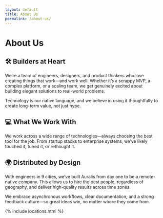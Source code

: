 ```yaml
---
layout: default
title: About Us
permalink: /about-us/
---
```


# About Us

## 🛠️ Builders at Heart

We’re a team of engineers, designers, and product thinkers who love creating things that work—and work well. Whether it’s a scrappy MVP, a complex platform, or a scaling team, we get genuinely excited about building elegant solutions to real-world problems.

Technology is our native language, and we believe in using it thoughtfully to create long-term value, not just hype.

## 💻 What We Work With

We work across a wide range of technologies—always choosing the best tool for the job. From startup stacks to enterprise systems, we’ve likely touched it, tuned it, or rethought it.

<div class="tech-icons">
  <!-- Backend & Languages -->
  <iconify-icon icon="devicon:spring" width="32"></iconify-icon>
  <iconify-icon icon="devicon:quarkus" width="32"></iconify-icon>
  <iconify-icon icon="devicon:dot-net" width="32"></iconify-icon>
  <iconify-icon icon="logos:java" width="32"></iconify-icon>
  <iconify-icon icon="logos:nodejs-icon" width="32"></iconify-icon>
  <iconify-icon icon="logos:bun" width="32"></iconify-icon>
  <iconify-icon icon="devicon:csharp" width="32"></iconify-icon>
  <iconify-icon icon="devicon:cplusplus" width="32"></iconify-icon>
  <iconify-icon icon="devicon:rust" width="32"></iconify-icon>
  <iconify-icon icon="logos:python" width="32"></iconify-icon>
  <iconify-icon icon="devicon:elixir" width="32"></iconify-icon>
  <iconify-icon icon="logos:go" width="32"></iconify-icon>
  <iconify-icon icon="logos:typescript-icon" width="32"></iconify-icon>
  <iconify-icon icon="logos:php" width="32"></iconify-icon>
  <iconify-icon icon="devicon:zig" width="32"></iconify-icon>

  <!-- Frontend -->
  <iconify-icon icon="logos:react" width="32"></iconify-icon>
  <iconify-icon icon="logos:angular-icon" width="32"></iconify-icon>
  <iconify-icon icon="logos:vue" width="32"></iconify-icon>
  <iconify-icon icon="devicon:svelte" width="32"></iconify-icon>
  <iconify-icon icon="logos:nextjs-icon" width="32"></iconify-icon>

  <iconify-icon icon="logos:tensorflow" width="32"></iconify-icon>
  <iconify-icon icon="logos:pytorch" width="32"></iconify-icon>
  <iconify-icon icon="devicon:scikitlearn" width="32"></iconify-icon>

  <!-- DevOps & Cloud -->
  <iconify-icon icon="logos:docker-icon" width="32"></iconify-icon>
  <iconify-icon icon="logos:kubernetes" width="32"></iconify-icon>
  <iconify-icon icon="logos:azure-icon" width="32"></iconify-icon>
  <iconify-icon icon="logos:aws" width="32"></iconify-icon>
  <iconify-icon icon="logos:google-cloud" width="32"></iconify-icon>
  <iconify-icon icon="logos:terraform-icon" width="32"></iconify-icon>
  <iconify-icon icon="logos:ansible" width="32"></iconify-icon>

  <!-- Databases -->
  <iconify-icon icon="logos:postgresql" width="32"></iconify-icon>
  <iconify-icon icon="logos:redis" width="32"></iconify-icon>
  <iconify-icon icon="logos:oracle" width="32"></iconify-icon>
  <iconify-icon icon="vscode-icons:file-type-neo4j" width="32"></iconify-icon>
  <iconify-icon icon="vscode-icons:file-type-mongo" width="32"></iconify-icon>
  <iconify-icon icon="logos:firebase" width="32"></iconify-icon>
  <iconify-icon icon="logos:dgraph-icon" width="32"></iconify-icon>
  <iconify-icon icon="logos:sqlite" width="32"></iconify-icon>

  <!-- Infrastructure / Enterprise -->
  <iconify-icon icon="logos:sap" width="32"></iconify-icon>
  <iconify-icon icon="vscode-icons:file-type-elastic" width="32"></iconify-icon>
  <iconify-icon icon="logos:rabbitmq-icon" width="32"></iconify-icon>
  <iconify-icon icon="logos:nats-icon" width="32"></iconify-icon>
  <iconify-icon icon="logos:kafka" width="32"></iconify-icon>
  <iconify-icon icon="logos:apache-spark" width="32"></iconify-icon>
  <iconify-icon icon="logos:cassandra" width="32"></iconify-icon>
  <iconify-icon icon="logos:hadoop" width="32"></iconify-icon>

  <!-- Hardware / HDL -->
  <iconify-icon icon="vscode-icons:file-type-vhdl" width="32"></iconify-icon>
  <iconify-icon icon="vscode-icons:file-type-verilog" width="32"></iconify-icon>

  <!-- Design / UI -->
  <iconify-icon icon="material-icon-theme:figma" width="32"></iconify-icon>
  <iconify-icon icon="logos:adobe-xd" width="32"></iconify-icon>
  <iconify-icon icon="logos:tailwindcss-icon" width="32"></iconify-icon>

  <!-- Testing / CI -->
  <iconify-icon icon="logos:jest" width="32"></iconify-icon>
  <iconify-icon icon="logos:cypress-icon" width="32"></iconify-icon>
  <iconify-icon icon="logos:github-actions" width="32"></iconify-icon>

  <!-- Misc / Tooling -->
  <iconify-icon icon="logos:git" width="32"></iconify-icon>
  <iconify-icon icon="logos:github-icon" width="32"></iconify-icon>
  <iconify-icon icon="logos:vitejs" width="32"></iconify-icon>
  <iconify-icon icon="logos:esbuild" width="32"></iconify-icon>
</div>

## 🌍 Distributed by Design

With engineers in 9 cities, we’ve built Auralis from day one to be a remote-native company. This allows us to hire the best people, regardless of geography, and deliver high-quality results across time zones.

We embrace asynchronous workflows, clear documentation, and a strong feedback culture—so great ideas win, no matter where they come from.

{% include locations.html %}